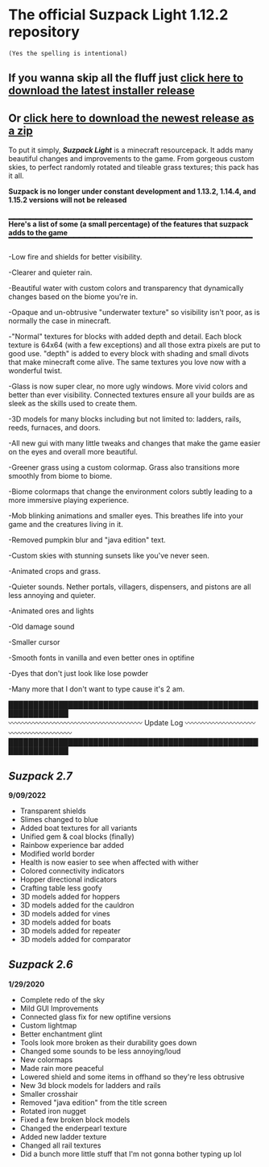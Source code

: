 # **The official Suzpack Light 1.12.2 repository**
`(Yes the spelling is intentional)`

## If you wanna skip all the fluff just [click here to download the latest installer release](https://github.com/zuzk/suzpack/releases/download/V2.7/suzpack.exe)
## Or [click here to download the newest release as a zip](https://github.com/zuzk/suzpack/releases/download/V2.7/suzpack2.7.zip)                                                                                                                                                                                                                                                                                                                                                                                 
To put it simply, ***Suzpack Light*** is a minecraft resourcepack. 
It adds many beautiful changes and improvements to the game.
From gorgeous custom skies, to perfect randomly rotated and tileable grass textures; this pack has it all.

**Suzpack is no longer under constant development and 1.13.2, 1.14.4, and 1.15.2 versions will not be released**


****▁▁▁▁▁▁▁▁▁▁▁▁▁▁▁▁▁▁▁▁▁▁▁▁▁▁▁▁▁▁▁▁▁▁▁▁▁▁▁▁▁▁▁▁▁**
**Here's a list of some (a small percentage) of the features that suzpack adds to the game**
**▔▔▔▔▔▔▔▔▔▔▔▔▔▔▔▔▔▔▔▔▔▔▔▔▔▔▔▔▔▔▔▔▔▔▔▔▔▔▔▔▔▔▔▔▔****

-Low fire and shields for better visibility.

-Clearer and quieter rain.

-Beautiful water with custom colors and transparency that dynamically changes based on the biome you're in.

-Opaque and un-obtrusive "underwater texture" so visibility isn't poor, as is normally the case in minecraft.

-"Normal" textures for blocks with added depth and detail. Each block texture is 64x64 (with a few exceptions) 
and all those extra pixels are put to good use. "depth" is added to every block with shading and small divots that
make minecraft come alive. The same textures you love now with a wonderful twist.

-Glass is now super clear, no more ugly windows. More vivid colors and better than ever visibility. 
Connected textures ensure all your builds are as sleek as the skills used to create them.

-3D models for many blocks including but not limited to: ladders, rails, reeds, furnaces, and doors.

-All new gui with many little tweaks and changes that make the game easier on the eyes and overall more beautiful.

-Greener grass using a custom colormap. Grass also transitions more smoothly from biome to biome.

-Biome colormaps that change the environment colors subtly leading to a more immersive playing experience.

-Mob blinking animations and smaller eyes. This breathes life into your game and the creatures living in it.

-Removed pumpkin blur and "java edition" text.

-Custom skies with stunning sunsets like you've never seen.

-Animated crops and grass.

-Quieter sounds. Nether portals, villagers, dispensers, and pistons are all less annoying and quieter.

-Animated ores and lights

-Old damage sound

-Smaller cursor

-Smooth fonts in vanilla and even better ones in optifine

-Dyes that don't just look like lose powder

-Many more that I don't want to type cause it's 2 am.




██████████████████████████████████████████████████████████████  
    〰〰〰〰〰〰〰〰〰〰〰〰〰〰〰〰〰〰〰 Update Log 〰〰〰〰〰〰〰〰〰〰〰〰〰〰〰〰〰〰〰
██████████████████████████████████████████████████████████████
## *Suzpack 2.7*
**9/09/2022**

- Transparent shields
- Slimes changed to blue
- Added boat textures for all variants
- Unified gem & coal blocks (finally)
- Rainbow experience bar added
- Modified world border
- Health is now easier to see when affected with wither
- Colored connectivity indicators
- Hopper directional indicators
- Crafting table less goofy
- 3D models added for hoppers
- 3D models added for the cauldron
- 3D models added for vines
- 3D models added for boats
- 3D models added for repeater
- 3D models added for comparator


## *Suzpack 2.6*
**1/29/2020**

- Complete redo of the sky
- Mild GUI Improvements
- Connected glass fix for new optifine versions
- Custom lightmap
- Better enchantment glint
- Tools look more broken as their durability goes down
- Changed some sounds to be less annoying/loud
- New colormaps
- Made rain more peaceful
- Lowered shield and some items in offhand so they're less obtrusive
- New 3d block models for ladders and rails
- Smaller crosshair
- Removed "java edition" from the title screen
- Rotated iron nugget
- Fixed a few broken block models
- Changed the enderpearl texture
- Added new ladder texture
- Changed all rail textures
- Did a bunch more little stuff that I'm not gonna bother typing up lol

